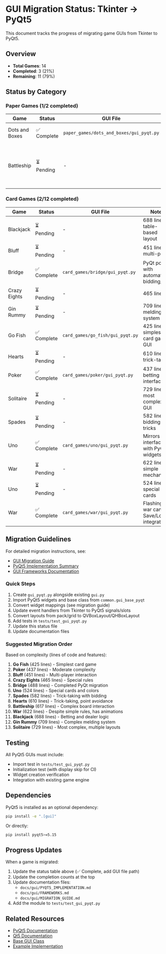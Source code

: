 # GUI Migration Status: Tkinter → PyQt5

This document tracks the progress of migrating game GUIs from Tkinter to PyQt5.

## Overview

- **Total Games**: 14
- **Completed**: 3 (21%)
- **Remaining**: 11 (79%)

## Status by Category

### Paper Games (1/2 completed)

| Game | Status | GUI File | Notes |
| -------------- | ----------- | ---------------------------------------- | ----------------------------------------------- |
| Dots and Boxes | ✅ Complete | `paper_games/dots_and_boxes/gui_pyqt.py` | Proof of concept migration |
| Battleship | ⏳ Pending | - | Complex board with drag-and-drop ship placement |

### Card Games (2/12 completed)

| Game | Status | GUI File | Notes |
| ------------ | ---------- | -------- | --------------------------------- |
| Blackjack | ⏳ Pending | - | 688 lines, table-based layout |
| Bluff | ⏳ Pending | - | 451 lines, multi-player |
| Bridge | ✅ Complete | `card_games/bridge/gui_pyqt.py` | PyQt port with automated bidding/play |
| Crazy Eights | ⏳ Pending | - | 465 lines |
| Gin Rummy | ⏳ Pending | - | 709 lines, melding system |
| Go Fish | ✅ Complete | `card_games/go_fish/gui_pyqt.py` | 425 lines, simplest card game GUI |
| Hearts | ⏳ Pending | - | 610 lines, trick-taking |
| Poker | ✅ Complete | `card_games/poker/gui_pyqt.py` | 437 lines, betting interface |
| Solitaire | ⏳ Pending | - | 729 lines, most complex GUI |
| Spades | ⏳ Pending | - | 582 lines, bidding and tricks |
| Uno | ✅ Complete | `card_games/uno/gui_pyqt.py` | Mirrors Tk interface with PyQt widgets |
| War | ⏳ Pending | - | 622 lines, simple mechanics |
| Uno | ⏳ Pending | - | 524 lines, special cards |
| War | ✅ Complete | `card_games/war/gui_pyqt.py` | Flashing war canvas, Save/Load integration |

## Migration Guidelines

For detailed migration instructions, see:

- [GUI Migration Guide](../gui/MIGRATION_GUIDE.md)
- [PyQt5 Implementation Summary](../gui/PYQT5_IMPLEMENTATION.md)
- [GUI Frameworks Documentation](../gui/FRAMEWORKS.md)

### Quick Steps

1. Create `gui_pyqt.py` alongside existing `gui.py`
1. Import PyQt5 widgets and base class from `common.gui_base_pyqt`
1. Convert widget mappings (see migration guide)
1. Update event handlers from Tkinter to PyQt5 signals/slots
1. Convert layouts from pack/grid to QVBoxLayout/QHBoxLayout
1. Add tests in `tests/test_gui_pyqt.py`
1. Update this status file
1. Update documentation files

### Suggested Migration Order

Based on complexity (lines of code and features):

1. **Go Fish** (425 lines) - Simplest card game
1. **Poker** (437 lines) - Moderate complexity
1. **Bluff** (451 lines) - Multi-player interaction
1. **Crazy Eights** (465 lines) - Special rules
1. **Bridge** (488 lines) - Completed PyQt migration
1. **Uno** (524 lines) - Special cards and colors
1. **Spades** (582 lines) - Trick-taking with bidding
1. **Hearts** (610 lines) - Trick-taking, point avoidance
1. **Battleship** (617 lines) - Complex board interaction
1. **War** (622 lines) - Despite simple rules, has animations
1. **Blackjack** (688 lines) - Betting and dealer logic
1. **Gin Rummy** (709 lines) - Complex melding system
1. **Solitaire** (729 lines) - Most complex, multiple layouts

## Testing

All PyQt5 GUIs must include:

- Import test in `tests/test_gui_pyqt.py`
- Initialization test (with display skip for CI)
- Widget creation verification
- Integration with existing game engine

## Dependencies

PyQt5 is installed as an optional dependency:

```bash
pip install -e ".[gui]"
```

Or directly:

```bash
pip install pyqt5>=5.15
```

## Progress Updates

When a game is migrated:

1. Update the status table above (✅ Complete, add GUI file path)
1. Update the completion counts at the top
1. Update documentation files:
   - `docs/gui/PYQT5_IMPLEMENTATION.md`
   - `docs/gui/FRAMEWORKS.md`
   - `docs/gui/MIGRATION_GUIDE.md`
1. Add the module to `tests/test_gui_pyqt.py`

## Related Resources

- [PyQt5 Documentation](https://www.riverbankcomputing.com/static/Docs/PyQt5/)
- [Qt5 Documentation](https://doc.qt.io/qt-5/)
- [Base GUI Class](common/gui_base_pyqt.py)
- [Example Implementation](paper_games/dots_and_boxes/gui_pyqt.py)
